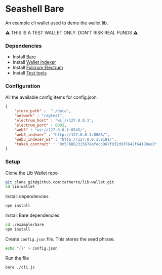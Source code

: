 # Seashell Bare

An example cli wallet used to demo the wallet lib.

⚠️ THIS IS A TEST WALLET ONLY. DON'T RISK REAL FUNDS ⚠️

### Dependencies

* Install [Bare](https://github.com/holepunchto/bare)
* Install [Wallet indexer](https://github.com/tetherto/lib-wallet-indexer)
* Install [Fulcrum Electrum](https://github.com/cculianu/Fulcrum)
* Install [Test tools](https://github.com/tetherto/wallet-lib-test-tools)

### Configuration

All the available config items for config.json

```json
{
    "store_path" :  "./data",
    "network" : "regtest",
    "electrum_host" : "ws://127.0.0.1",
    "electrum_port" : 8002,
    "web3" : "ws://127.0.0.1:8545/",
    "web3_indexer" : "http://127.0.0.1:8008/",
    "web3_indexer_ws" : "http://127.0.0.1:8181/",
    "token_contract" : "0x5FbDB2315678afecb367f032d93F642f64180aa3"
}

```

### Setup

Clone the Lib Wallet repo

```bash
git clone git@github.com:tetherto/lib-wallet.git
cd lib-wallet
```

Install dependencies

```bash
npm install
```

Install Bare dependencies

```bash
cd ./example/bare
npm install
```

Create `config.json` file. This stores the seed phrase.

```bash
echo "{}" > config.json
```

Run the file

```bash
bare ./cli.js
```
